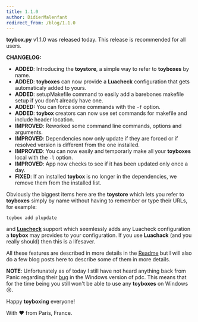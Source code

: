 ```yaml
---
title: 1.1.0
author: DidierMalenfant
redirect_from: /blog/1.1.0
---
```

**toybox.py** v1.1.0 was released today. This release is recommended for all users.

**CHANGELOG:**
- **ADDED**: Introducing the **toystore**, a simple way to refer to **toyboxes** by name.
- **ADDED**: **toyboxes** can now provide a **Luacheck** configuration that gets automaticaly added to yours.
- **ADDED**: setupMakefile command to easily add a barebones makefile setup if you don't already have one.
- **ADDED:** You can force some commands with the `-f` option.
- **ADDED**: **toybox** creators can now use set commands for makefile and include header location.
- **IMPROVED**: Reworked some command line commands, options and arguments.
- **IMPROVED**: Dependencies now only update if they are forced or if resolved version is different from the one installed.
- **IMPROVED**: You can now easily and temporarly make all your **toyboxes** local with the `-l` option.
- **IMPROVED**: App now checks to see if it has been updated only once a day.
- **FIXED**: If an installed **toybox** is no longer in the dependencies, we remove them from the installed list.

Obviously the biggest items here are the **toystore** which lets you refer to **toyboxes** simply by name without having to remember or type their URLs, for example:
```
toybox add plupdate
```
and **[Luacheck](https://github.com/lunarmodules/luacheck)** support which seemlessly adds any Luacheck configuration a **toybox** may provides to your configuration. If you use **Luachack** (and you really should) then this is a lifesaver.

All these features are described in more details in the [Readme](https://github.com/toyboxpy/toybox.py#toyboxpy) but I will also do a few blog posts here to describe some of them in more details.

**NOTE**: Unfortunately as of today I still have not heard anything back from Panic regarding their [bug](https://devforum.play.date/t/pdc-on-windows-doesnt-seem-to-support-import-path-relative-to-the-current-file/8865) in the Windows version of pdc. This means that for the time being you still won't be able to use any **toyboxes** on Windows 😢.

Happy **toyboxing** everyone!

With ❤️ from Paris, France.
